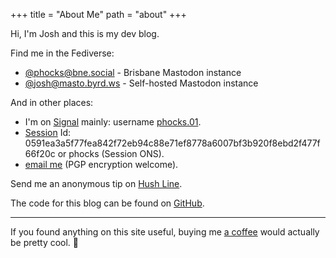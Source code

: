 +++
title = "About Me"
path = "about"
+++

Hi, I'm Josh and this is my dev blog.

Find me in the Fediverse:

* [@phocks@bne.social](https://bne.social/@phocks) - Brisbane Mastodon instance
* [@josh@masto.byrd.ws](https://masto.byrd.ws/@josh) - Self-hosted Mastodon instance

And in other places:

* I'm on [Signal](https://www.signal.org/) mainly: username [phocks.01](https://signal.me/#eu/MibkMu3CWY_ucJJQ-OKWQWmqiVYn5T-874TLNH_5UZCfpaGYFzFOh6CDrWPPSfbJ).
* [Session](https://getsession.org/) Id: 0591ea3a5f77fea842f72eb94c88e71ef8778a6007bf3b920f8ebd2f477f66f20c or phocks (Session ONS).
* [email me](https://keys.mailvelope.com/pks/lookup?op=get&search=byrd.joshua@proton.me) (PGP encryption welcome).

Send me an anonymous tip on [Hush Line](https://tips.hushline.app/to/phocks).


The code for this blog can be found on [GitHub](https://github.com/phocks/devblog).

---

If you found anything on this site useful, buying me [a coffee](https://ko-fi.com/phocks) would actually be pretty cool. 🦊
